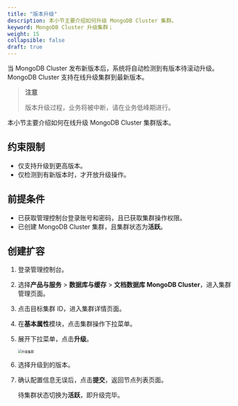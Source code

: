 ```yaml
---
title: "版本升级"
description: 本小节主要介绍如何升级 MongoDB Cluster 集群。 
keyword: MongoDB Cluster 升级集群；
weight: 15
collapsible: false
draft: true
---
```



当 MongoDB Cluster 发布新版本后，系统将自动检测到有版本待滚动升级。MongoDB Cluster 支持在线升级集群到最新版本。

> **注意**
> 
> 版本升级过程，业务将被中断，请在业务低峰期进行。

本小节主要介绍如何在线升级 MongoDB Cluster 集群版本。

## 约束限制

- 仅支持升级到更高版本。
- 仅检测到有新版本时，才开放升级操作。

## 前提条件

- 已获取管理控制台登录账号和密码，且已获取集群操作权限。
- 已创建 MongoDB Cluster 集群，且集群状态为**活跃**。

## 创建扩容

1. 登录管理控制台。
2. 选择**产品与服务** > **数据库与缓存** > **文档数据库 MongoDB Cluster**，进入集群管理页面。
3. 点击目标集群 ID，进入集群详情页面。
4. 在**基本属性**模块，点击集群操作下拉菜单。
5. 展开下拉菜单，点击**升级**。
   
   <img src="../../../_images/upgrade.png" alt="升级集群" style="zoom:50%;" />

6. 选择升级到的版本。
7. 确认配置信息无误后，点击**提交**，返回节点列表页面。

   待集群状态切换为**活跃**，即升级完毕。
